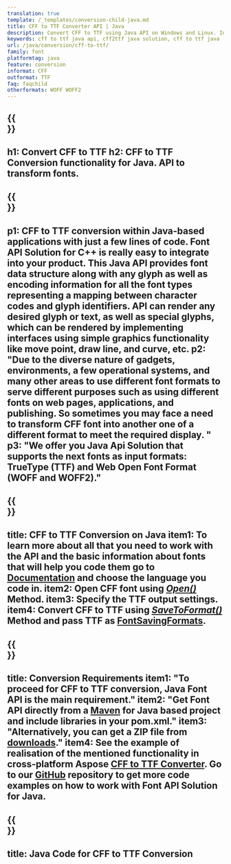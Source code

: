 ```yaml
---
translation: true
template: /_templates/conversion-child-java.md
title: CFF to TTF Converter API | Java 
description: Convert CFF to TTF using Java API on Windows and Linux. Integrate this native CFF to TTF font conversion functionality into your own solution.
keywords: cff to ttf java api, cff2ttf java solution, cff to ttf java
url: /java/conversion/cff-to-ttf/
family: font
platformtag: java
feature: conversion
informat: CFF
outformat: TTF
faq: faqchild
otherformats: WOFF WOFF2
---
```


{{<section banner>}}
---
h1: Convert CFF to TTF
h2: CFF to TTF Conversion functionality for Java. API to transform fonts.
---

{{<section overview>}}
---
p1: CFF to TTF conversion within Java-based applications with just a few lines of code. Font API Solution for С++ is really easy to integrate into your product.  This Java API provides font data structure along with any glyph as well as encoding information for all the font types representing a mapping between character codes and glyph identifiers. API can render any desired glyph or text, as well as special glyphs, which can be rendered by implementing interfaces using simple graphics functionality like move point, draw line, and curve, etc.
p2: "Due to the diverse nature of gadgets, environments, a few operational systems, and many other areas to use different font formats to serve different purposes such as using different fonts on web pages, applications, and publishing. So sometimes you may face a need to transform CFF font into another one of a different format to meet the required display. "
p3: "We offer you Java Api Solution that supports the next fonts as input formats: TrueType (TTF) and Web Open Font Format (WOFF and WOFF2)."
---

{{<section feature1>}}
---
title: CFF to TTF Conversion on Java
item1: To learn more about all that you need to work with the API and the basic information about fonts that will help you code them go to  [Documentation](https://docs.aspose.com/font/) and choose the language you code in.
item2: Open CFF font using [*Open()*](https://reference.aspose.com/font/java/com.aspose.font/Font#open-com.aspose.font.FontDefinition-) Method.
item3: Specify the TTF output settings.
item4: Convert CFF to TTF using [*SaveToFormat()*](https://reference.aspose.com/font/java/com.aspose.font/Font#saveToFormat-java.io.OutputStream-com.aspose.font.FontSavingFormats-) Method and pass TTF as [FontSavingFormats](https://reference.aspose.com/font/java/com.aspose.font/FontSavingFormats).
---

{{<section feature2>}}
---
title: Conversion Requirements
item1: "To proceed for CFF to TTF conversion, Java Font API is the main requirement."
item2: "Get Font API directly from a [Maven](https://repository.aspose.com/webapp/#/artifacts/browse/tree/General/repo/com/aspose/aspose-font) for Java based project and include libraries in your pom.xml."
item3: "Alternatively, you can get a ZIP file from [downloads](https://releases.aspose.com/font/java/)."
item4: See the example of realisation of the mentioned functionality in cross-platform Aspose [CFF to TTF Converter](https://products.aspose.app/font/conversion/cff-to-ttf). Go to our [GitHub](https://github.com/aspose-font/Aspose.Font-Documentation/tree/master/java-examples) repository to get more code examples on how to work with Font API Solution for Java.
---

{{<section codeexample>}}
---
title: Java Code for CFF to TTF Conversion
---
